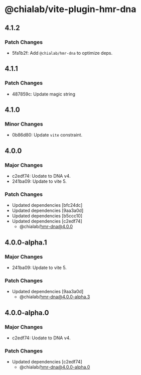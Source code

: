 # @chialab/vite-plugin-hmr-dna

## 4.1.2

### Patch Changes

- 5fa1b2f: Add `@chialab/hmr-dna` to optimize deps.

## 4.1.1

### Patch Changes

- 487859c: Update magic string

## 4.1.0

### Minor Changes

- 0b86d80: Update `vite` constraint.

## 4.0.0

### Major Changes

- c2edf74: Uodate to DNA v4.
- 241ba09: Update to vite 5.

### Patch Changes

- Updated dependencies [bfc24dc]
- Updated dependencies [9aa3a0d]
- Updated dependencies [b5ccc10]
- Updated dependencies [c2edf74]
  - @chialab/hmr-dna@4.0.0

## 4.0.0-alpha.1

### Major Changes

- 241ba09: Update to vite 5.

### Patch Changes

- Updated dependencies [9aa3a0d]
  - @chialab/hmr-dna@4.0.0-alpha.3

## 4.0.0-alpha.0

### Major Changes

- c2edf74: Uodate to DNA v4.

### Patch Changes

- Updated dependencies [c2edf74]
  - @chialab/hmr-dna@4.0.0-alpha.0
